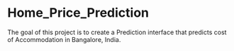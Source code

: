 # Home_Price_Prediction
The goal of this project is to create a Prediction interface that predicts cost of Accommodation in Bangalore, India.
